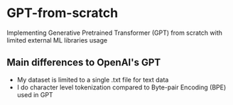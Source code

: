 # GPT-from-scratch

Implementing Generative Pretrained Transformer (GPT) from scratch with limited external ML libraries usage




## Main differences to OpenAI's GPT
- My dataset is limited to a single .txt file for text data
- I do character level tokenization compared to Byte-pair Encoding (BPE) used in GPT